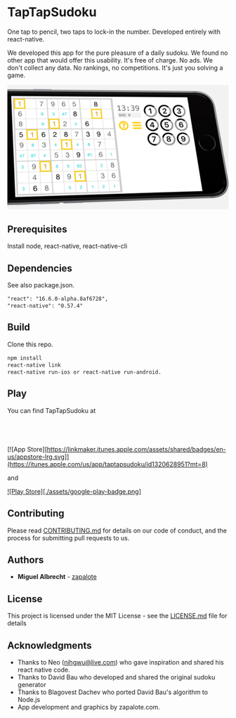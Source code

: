 # TapTapSudoku

One tap to pencil, two taps to lock-in the number.
Developed entirely with react-native.

We developed this app for the pure pleasure of a daily sudoku.
We found no other app that would offer this usability.
It's free of charge. No ads. We don't collect any data.
No rankings, no competitions. It's just you solving a game.

![](./assets/mockup-3d-for-app-store.jpg)

## Prerequisites

Install node, react-native, react-native-cli

## Dependencies

See also package.json.
```
"react": "16.6.0-alpha.8af6728",
"react-native": "0.57.4"
```

## Build

Clone this repo.
```
npm install
react-native link
react-native run-ios or react-native run-android.
```

## Play

You can find TapTapSudoku at

<a href="https://itunes.apple.com/us/app/taptapsudoku/id1320628951?mt=8" style="display:inline-block;overflow:hidden;background:url(https://linkmaker.itunes.apple.com/assets/shared/badges/en-us/appstore-lrg.svg) no-repeat;width:135px;height:40px;background-size:contain;"></a>
<a href="https://play.google.com/store/apps/details?id=com.zapalote.taptapsudoku" style="display:inline-block;overflow:hidden;background:url(google-play-badge.png) no-repeat;width:135px;height:40px;background-size:contain;"></a>


[![App Store][https://linkmaker.itunes.apple.com/assets/shared/badges/en-us/appstore-lrg.svg]](https://itunes.apple.com/us/app/taptapsudoku/id1320628951?mt=8)

and

[![Play Store][./assets/google-play-badge.png]](https://play.google.com/store/apps/details?id=com.zapalote.taptapsudoku)

## Contributing

Please read [CONTRIBUTING.md](https://gist.github.com/PurpleBooth/b24679402957c63ec426) for details on our code of conduct, and the process for submitting pull requests to us.

## Authors

* **Miguel Albrecht** - [zapalote](https://zapalote.com/TapTapSudoku/)

## License

This project is licensed under the MIT License - see the [LICENSE.md](LICENSE.md) file for details

## Acknowledgments

* Thanks to Neo (nihgwu@live.com) who gave inspiration and shared his react native code.
* Thanks to David Bau who developed and shared the original sudoku generator
* Thanks to Blagovest Dachev who ported David Bau's algorithm to Node.js
* App development and graphics by zapalote.com.

